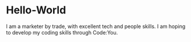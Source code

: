 # Hello-World

I am a marketer by trade, with excellent tech and people skills. I am hoping to develop my coding skills through Code:You. 

